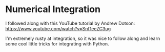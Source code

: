 # Numerical Integration
I followed along with this YouTube tutorial by Andrew Dotson:  
https://www.youtube.com/watch?v=Snf1eeZC3ug  

I'm extremely rusty at integration, so it was nice to follow along and learn some cool little tricks for integrating with Python.
